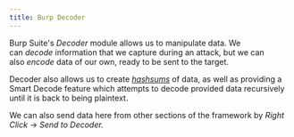 ```yaml
---
title: Burp Decoder
---
```


Burp Suite's _Decoder_ module allows us to manipulate data. We can *decode* information that we capture during an attack, but we can also *encode* data of our own, ready to be sent to the target.

Decoder also allows us to create [*hashsums*](knowledge/offsec/glossary/hashing.md) of data, as well as providing a Smart Decode feature which attempts to decode provided data recursively until it is back to being plaintext.

We can also send data here from other sections of the framework by _Right Click_ -> *Send to Decoder.*
